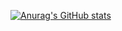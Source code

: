[![Anurag's GitHub stats](https://github-readme-stats.vercel.app/api?username=kalhorghazal&theme=synthwave&hide=prs&count_private=true&show_icons=true&include_all_commits=true)](https://github.com/anuraghazra/github-readme-stats) 
